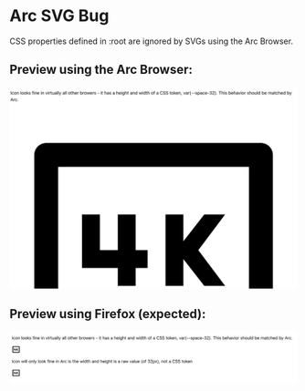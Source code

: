 # Arc SVG Bug

CSS properties defined in :root are ignored by SVGs using the Arc Browser.

## Preview using the Arc Browser:

![Icon not sized correctly in ARC](./arc-bug.png)

## Preview using Firefox (expected):

![Icon sized correctly in Firefox](./arc-expected.png)
